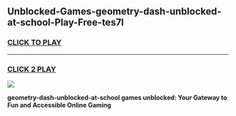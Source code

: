 
## Unblocked-Games-geometry-dash-unblocked-at-school-Play-Free-tes7l
<h3>
<a href="https://premium76.site?title=geometry-dash-unblocked-at-school&ref=10A">CLICK TO PLAY</a></h3>
<hr>

<h3>
<a href="https://premium76.site?title=geometry-dash-unblocked-at-school&ref=10A">CLICK 2 PLAY</a>
  
</h3>

<a href="https://premium76.site?title=geometry-dash-unblocked-at-school&ref=10A"><img src="https://clearcache.store/games.png"></a>


**geometry-dash-unblocked-at-school games unblocked: Your Gateway to Fun and Accessible Online Gaming**
